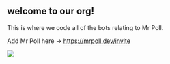 ## welcome to our org!
This is where we code all of the bots relating to Mr Poll.

Add Mr Poll here -> https://mrpoll.dev/invite

<a href="https://top.gg/bot/730778862203437068">
  <img src="https://top.gg/api/widget/730778862203437068.svg">
</a>

<!--
**Here are some ideas to get you started:**

🙋‍♀️ A short introduction - what is your organization all about?
🌈 Contribution guidelines - how can the community get involved?
👩‍💻 Useful resources - where can the community find your docs? Is there anything else the community should know?
🍿 Fun facts - what does your team eat for breakfast?
🧙 Remember, you can do mighty things with the power of [Markdown](https://docs.github.com/github/writing-on-github/getting-started-with-writing-and-formatting-on-github/basic-writing-and-formatting-syntax)
-->
